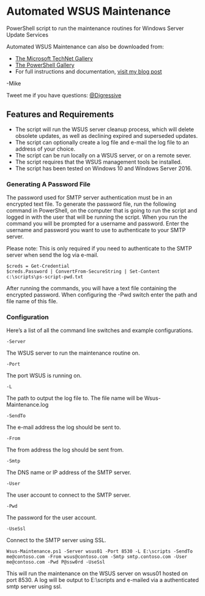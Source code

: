# Automated WSUS Maintenance
PowerShell script to run the maintenance routines for Windows Server Update Services

Automated WSUS Maintenance can also be downloaded from:

* [The Microsoft TechNet Gallery](https://gallery.technet.microsoft.com/WSUS-Maintenance-w-logging-d507a15a?redir=0)
* [The PowerShell Gallery](https://www.powershellgallery.com/packages/Wsus-Maintenance)
* For full instructions and documentation, [visit my blog post](https://gal.vin/2017/08/28/automate-wsus-maintenance)

-Mike

Tweet me if you have questions: [@Digressive](https://twitter.com/digressive)

## Features and Requirements

* The script will run the WSUS server cleanup process, which will delete obsolete updates, as well as declining expired and superseded updates.
* The script can optionally create a log file and e-mail the log file to an address of your choice.
* The script can be run locally on a WSUS server, or on a remote sever.
* The script requires that the WSUS management tools be installed.
* The script has been tested on Windows 10 and Windows Server 2016.

### Generating A Password File

The password used for SMTP server authentication must be in an encrypted text file. To generate the password file, run the following command in PowerShell, on the computer that is going to run the script and logged in with the user that will be running the script. When you run the command you will be prompted for a username and password. Enter the username and password you want to use to authenticate to your SMTP server.

Please note: This is only required if you need to authenticate to the SMTP server when send the log via e-mail.

```
$creds = Get-Credential
$creds.Password | ConvertFrom-SecureString | Set-Content c:\scripts\ps-script-pwd.txt
```

After running the commands, you will have a text file containing the encrypted password. When configuring the -Pwd switch enter the path and file name of this file.

### Configuration

Here’s a list of all the command line switches and example configurations.

```
-Server
```
The WSUS server to run the maintenance routine on.
``` 
-Port
```
The port WSUS is running on.
```
-L
```
The path to output the log file to. The file name will be Wsus-Maintenance.log
```
-SendTo
```
The e-mail address the log should be sent to.
```
-From
```
The from address the log should be sent from.
```
-Smtp
```
The DNS name or IP address of the SMTP server.
```
-User
```
The user account to connect to the SMTP server.
```
-Pwd
```
The password for the user account.
```
-UseSsl
```
Connect to the SMTP server using SSL.

```
Wsus-Maintenance.ps1 -Server wsus01 -Port 8530 -L E:\scripts -SendTo me@contoso.com -From wsus@contoso.com -Smtp smtp.contoso.com -User me@contoso.com -Pwd P@ssw0rd -UseSsl
```
This will run the maintenance on the WSUS server on wsus01 hosted on port 8530. A log will be output to E:\scripts and e-mailed via a authenticated smtp server using ssl.
